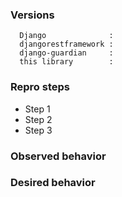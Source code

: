 <!--
  Please provide the needed information below
-->

### Versions
<!--
  Fill in version of the following packages or provide the output of pip freeze.
-->
```
  Django              :
  djangorestframework :
  django-guardian     :
  this library        :
```

### Repro steps
<!--
Steps to reproduce this bug.
-->
* Step 1
* Step 2
* Step 3


### Observed behavior
<!-- Describe what went wrong, add stack traces, screenshots, ... -->

### Desired behavior
<!--What is the expected behaviour? Use cases? -->

